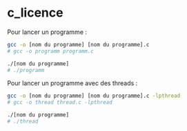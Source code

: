 # c_licence

Pour lancer un programme :
```sh
gcc -o [nom du programme] [nom du programme].c
# gcc -o programm programm.c

./[nom du programme]
# ./programm
```

Pour lancer un programme avec des threads :
```sh
gcc -o [nom du programme] [nom du programme].c -lpthread
# gcc -o thread thread.c -lpthread

./[nom du programme]
# ./thread
```
